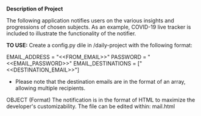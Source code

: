 **Description of Project**

The following application notifies users on the various insights and progressions of chosen subjects.
As an example, COVID-19 live tracker is included to illustrate the functionality of the notifier.

**TO USE:**
Create a config.py dile in /daily-project with the following format:


EMAIL_ADDRESS = "<<FROM_EMAIL>>"
PASSWORD = "<<EMAIL_PASSWORD>>"
EMAIL_DESTINATIONS = ["<<DESTINATION_EMAIL>>"]


* Please note that the destination emails are in the format of an array, allowing multiple recipients.

OBJECT (Format)
The notification is in the format of HTML to maximize the developer's customizability. The file can be edited within: mail.html 

